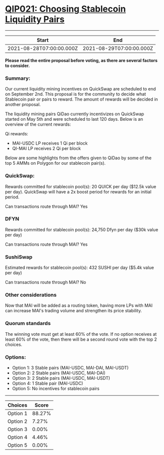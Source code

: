 
# [QIP021: Choosing Stablecoin Liquidity Pairs](https://snapshot.org/#/qidao.eth/proposal/QmYL1SHuENamxHZDMuUjv8axvUpFKTf3F3BLxp4t1o25bc)

---
| Start | End |
| --- | --- |
| 2021-08-28T07:00:00.000Z | 2021-08-29T07:00:00.000Z |


**Please read the entire proposal before voting, as there are several factors to consider.**

### Summary:

Our current liquidity mining incentives on QuickSwap are scheduled to end on September 2nd. This proposal is for the community to decide what Stablecoin pair or pairs to reward. The amount of rewards will be decided in another proposal.

The liquidity mining pairs QiDao currently incentivizes on QuickSwap started on May 5th and were scheduled to last 120 days. Below is an overview of the current rewards:

Qi rewards:
* MAI-USDC LP receives 1 Qi per block
* QI-MAI LP receives 2 Qi per block

Below are some highlights from the offers given to QiDao by some of the top 5 AMMs on Polygon for our stablecoin pair(s).

### QuickSwap: 

Rewards committed for stablecoin pool(s): 20 QUICK per day ($12.5k value per day). QuickSwap will have a 2x boost period for rewards for an initial period.

Can transactions route through MAI? Yes

### DFYN

Rewards committed for stablecoin pool(s): 24,750 Dfyn per day ($30k value per day)

Can transactions route through MAI? Yes

### SushiSwap

Estimated rewards for stablecoin pool(s): 432 SUSHI per day ($5.4k value per day)

Can transactions route through MAI? No

### Other considerations

Now that MAI will be added as a routing token, having more LPs with MAI can increase MAI's trading volume and strengthen its price stability.

### Quorum standards

The winning vote must get at least 60% of the vote. If no option receives at least 60% of the vote, then there will be a second round vote with the top 2 choices.

### Options: 
* Option 1: 3 Stable pairs (MAI-USDC, MAI-DAI, MAI-USDT)
* Option 2: 2 Stable pairs (MAI-USDC, MAI-DAI)
* Option 3: 2 Stable pairs (MAI-USDC, MAI-USDT)
* Option 4: 1 Stable pair (MAI-USDC)
* Option 5: No incentives for stablecoin pairs


---
| Choices | Score |
| --- | --- |
| Option 1 | 88.27% |
| Option 2 | 7.27% |
| Option 3 | 0.00% |
| Option 4 | 4.46% |
| Option 5 | 0.00% |

